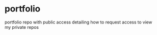 # portfolio
portfolio repo with public access detailing how to request access to view my private repos
